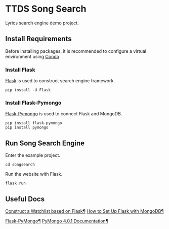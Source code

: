 # TTDS Song Search
Lyrics search engine demo project.

## Install Requirements
Before installing packages, it is recommended to configure a virtual environment using [Conda](https://docs.conda.io/en/latest/miniconda.html)

### Install Flask
[Flask](https://github.com/pallets/flask) is used to construct search engine framework.
```
pip install -U Flask
```

### Install Flask-Pymongo
[Flask-Pymongo](https://github.com/dcrosta/flask-pymongo) is used to connect Flask and MongoDB.
```
pip install flask-pymongo
pip install pymongo
```

## Run Song Search Engine
Enter the example project.
```
cd songsearch
```
Run the website with Flask.
```
flask run
```

## Useful Docs
[Construct a Watchlist based on Flask¶](https://read.helloflask.com/c0-preface)
[How to Set Up Flask with MongoDB¶](https://www.mongodb.com/compatibility/setting-up-flask-with-mongodb)

[Flask-PyMongo¶](https://flask-pymongo.readthedocs.io/en/latest/)
[PyMongo 4.0.1 Documentation¶](https://pymongo.readthedocs.io/en/stable/)